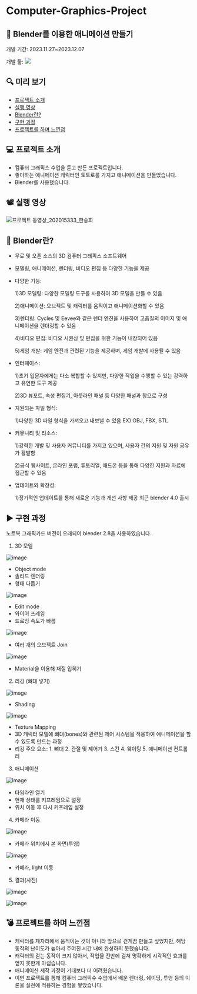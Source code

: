 # Computer-Graphics-Project
## 📜 Blender를 이용한 애니메이션 만들기

개발 기간: 2023.11.27~2023.12.07 

개발 툴: <img src="https://img.shields.io/badge/Blender-E87D0D?style=for-the-badge&logo=Blender&logoColor=white">

## 🔍 미리 보기
- [프로젝트 소개](#-프로젝트-소개)
- [실행 영상](#-실행-영상)
- [Blender란?](#-blender란)
- [구현 과정](#-구현-과정)
- [프로젝트를 하며 느낀점](#-프로젝트를-하며-느낀점)

## 💻 프로젝트 소개
- 컴퓨터 그래픽스 수업을 듣고 만든 프로젝트입니다.
- 좋아하는 애니메이션 캐릭터인 토토로를 가지고 애니메이션을 만들었습니다.
- Blender를 사용했습니다.
  
## 📽 실행 영상
![프로젝트 동영상_202015333_한승희](https://github.com/SeungHuiHan/Computer-Graphics-Project/assets/98226400/fc03625f-3480-45d6-9888-5442ef502b5b)


## 💎 Blender란?

- 무료 및 오픈 소스의 3D 컴퓨터 그래픽스 소프트웨어
- 모델링, 애니메이션, 렌더링, 비디오 편집 등 다양한 기능을 제공
- 다양한 기능:
  
  1)3D 모델링: 다양한 모델링 도구를 사용하여 3D 모델을 만들 수 있음
  
  2)애니메이션: 오브젝트 및 캐릭터를 움직이고 애니메이션화할 수 있음
  
  3)렌더링: Cycles 및 Eevee와 같은 렌더 엔진을 사용하여 고품질의 이미지 및 애니메이션을 렌더링할 수 있음
  
  4)비디오 편집: 비디오 시퀀싱 및 편집을 위한 기능이 내장되어 있음
  
  5)게임 개발: 게임 엔진과 관련된 기능을 제공하며, 게임 개발에 사용될 수 있음
  
- 인터페이스:
  
  1)초기 입문자에게는 다소 복합할 수 있지만, 다양한 작업을 수행할 수 있는 강력하고 유연한 도구 제공
  
  2)3D 뷰포트, 속성 편집기, 아웃라인 패널 등 다양한 패널과 창으로 구성
  
- 지원되는 파일 형식:
  
  1)다양한 3D 파일 형식을 가져오고 내보낼 수 있음 EX) OBJ, FBX, STL
  
- 커뮤니티 및 리소스:
  
  1)강력한 개발 및 사용자 커뮤니티를 가지고 있으며, 사용자 간의 지원 및 자원 공유가 활발함
  
  2)공식 웹사이트, 온라인 포럼, 튜토리얼, 애드온 등을 통해 다양한 지원과 자료에 접근할 수 있음
  
- 업데이트와 확장성:
  
  1)정기적인 업데이트를 통해 새로운 기능과 개선 사항 제공 최근 blender 4.0 출시


## ▶ 구현 과정

 노트북 그래픽카드 버전이 오래되어 blender 2.8을 사용하였습니다.


1. 3D 모델
   
![image](https://github.com/SeungHuiHan/Computer-Graphics-Project/assets/98226400/96c3e620-07d3-4525-85dd-f84288508dc0)

- Object mode
- 솔리드 렌더링
- 형태 다듬기


![image](https://github.com/SeungHuiHan/Computer-Graphics-Project/assets/98226400/2fde755b-06a0-4c85-a06a-838f1a9b81c4)
- Edit mode
- 와이어 프레임
- 드로잉 속도가 빠름

  
![image](https://github.com/SeungHuiHan/Computer-Graphics-Project/assets/98226400/8c287e09-6b6d-4588-862d-befec283b8d8)
- 여러 개의 오브젝트 Join


![image](https://github.com/SeungHuiHan/Computer-Graphics-Project/assets/98226400/3ac4cafb-6d37-4bcf-86df-0d0260900cc6)
- Material을 이용해 재질 입히기




2. 리깅 (뼈대 넣기)
   
![image](https://github.com/SeungHuiHan/Computer-Graphics-Project/assets/98226400/89262d6e-2f5a-47e3-9bb0-4b1df44a972f)
- Shading


![image](https://github.com/SeungHuiHan/Computer-Graphics-Project/assets/98226400/b1e673ea-faf7-42e8-bef8-65e5bfea0dd2)
- Texture Mapping
- 3D 캐릭터 모델에 뼈대(bones)와 관련된 제어 시스템을 적용하여 애니메이션을 할 수 있도록 만드는 과정
- 리깅 주요 요소: 1. 뼈대 2. 관절 및 제어기 3. 스킨 4. 웨이팅 5. 애니메이션 컨트롤러




3. 애니메이션
   
![image](https://github.com/SeungHuiHan/Computer-Graphics-Project/assets/98226400/508bdfd4-32b5-4374-9729-45b6c068c9e0)
- 타임라인 열기
- 현재 상태를 키프레임으로 설정
- 위치 이동 후  다시 키프레임 설정




4. 카메라 이동
   
![image](https://github.com/SeungHuiHan/Computer-Graphics-Project/assets/98226400/34877a2a-6c90-49a5-b076-e1f996cc3cb6)
- 카메라 위치에서 본 화면(투영)

  
![image](https://github.com/SeungHuiHan/Computer-Graphics-Project/assets/98226400/c10deb72-522f-480b-afda-12c3bad61e7f)
- 카메라, light 이동




5. 결과(사진)

![image](https://github.com/SeungHuiHan/Computer-Graphics-Project/assets/98226400/3b280e3f-367a-4dae-8620-0e781f0b69c1)


![image](https://github.com/SeungHuiHan/Computer-Graphics-Project/assets/98226400/7918e6c8-17ed-46ce-8728-72962fca2a6b)




## 💣 프로젝트를 하며 느낀점
- 캐릭터를 제자리에서 움직이는 것이 아니라 앞으로 걷게끔 만들고 싶었지만, 해당 동작의 난이도가 높아서 주어진 시간 내에 완성하지 못했습니다.
- 캐릭터의 걷는 동작이 크지 않아서, 작업물 전반에 걸쳐 명확하게 시각적인 효과를 얻지 못한게 아쉽습니다.
- 애니메이션 제작 과정이 기대보다 더 어려웠습니다.
- 이번 프로젝트를 통해 컴퓨터 그래픽수 수업에서 배운 렌더링, 쉐이딩, 투영 등의 이론을 실전에 적용하는 경험을 쌓았습니다.

